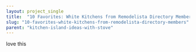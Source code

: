 ```yaml
---
layout: project_single
title:  "10 Favorites: White Kitchens from Remodelista Directory Members"
slug: "10-favorites-white-kitchens-from-remodelista-directory-members"
parent: "kitchen-island-ideas-with-stove"
---
```

love this